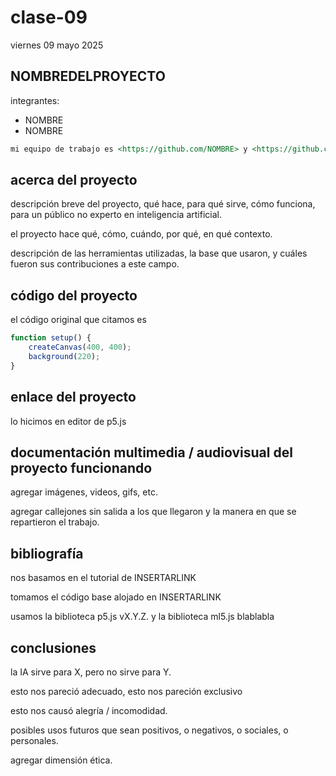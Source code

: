 # clase-09

viernes 09 mayo 2025

## NOMBREDELPROYECTO

integrantes:

* NOMBRE <LINK A GITHUB>
* NOMBRE <LINK A GITHUB>

```md
mi equipo de trabajo es <https://github.com/NOMBRE> y <https://github.com/NOMBRE>, entregamos en el repositorio en este enlace <https://github.com/ETC>.
```

## acerca del proyecto

descripción breve del proyecto, qué hace, para qué sirve, cómo funciona, para un público no experto en inteligencia artificial.

el proyecto hace qué, cómo, cuándo, por qué, en qué contexto.

descripción de las herramientas utilizadas, la base que usaron, y cuáles fueron sus contribuciones a este campo.

## código del proyecto

el código original que citamos es

```javascript
function setup() {
    createCanvas(400, 400);
    background(220);    
}
```

## enlace del proyecto

lo hicimos en editor de p5.js

## documentación multimedia / audiovisual del proyecto funcionando

agregar imágenes, videos, gifs, etc.

agregar callejones sin salida a los que llegaron y la manera en que se repartieron el trabajo.

## bibliografía

nos basamos en el tutorial de INSERTARLINK

tomamos el código base alojado en INSERTARLINK

usamos la biblioteca p5.js vX.Y.Z. y la biblioteca ml5.js blablabla

## conclusiones

la IA sirve para X, pero no sirve para Y.

esto nos pareció adecuado, esto nos pareción exclusivo

esto nos causó alegría / incomodidad.

posibles usos futuros que sean positivos, o negativos, o sociales, o personales.

agregar dimensión ética.
